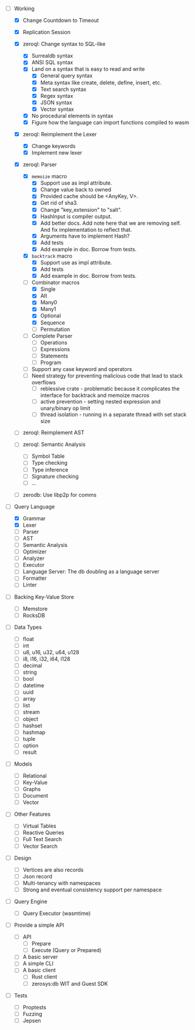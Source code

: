 - [ ] Working

  - [x] Change Countdown to Timeout
  - [x] Replication Session
  - [x] zeroql: Change syntax to SQL-like
    - [x] Surrealdb syntax
    - [x] ANSI SQL syntax
    - [x] Land on a syntax that is easy to read and write
      - [x] General query syntax
      - [x] Meta syntax like create, delete, define, insert, etc.
      - [x] Text search syntax
      - [x] Regex syntax
      - [x] JSON syntax
      - [x] Vector syntax
    - [x] No procedural elements in syntax
    - [x] Figure how the language can import functions compiled to wasm
  - [x] zeroql: Reimplement the Lexer
    - [x] Change keywords
    - [x] Implement new lexer
  - [x] zeroql: Parser

    - [x] `memoize` macro
      - [x] Support use as impl attribute.
      - [x] Change value back to owned
      - [x] Provided cache should be <AnyKey, V>.
      - [x] Get rid of sha3.
      - [x] Change "key_extension" to "salt".
      - [x] HashInput is compiler output.
      - [x] Add better docs. Add note here that we are removing self. And fix implementation to reflect that.
      - [x] Arguments have to implement Hash?
      - [x] Add tests
      - [x] Add example in doc. Borrow from tests.
    - [x] `backtrack` macro
      - [x] Support use as impl attribute.
      - [x] Add tests
      - [x] Add example in doc. Borrow from tests.
    - [ ] Combinator macros
      - [x] Single
      - [x] Alt
      - [x] Many0
      - [x] Many1
      - [x] Optional
      - [x] Sequence
      - [ ] Permutation
    - [ ] Complete Parser
      - [ ] Operations
      - [ ] Expressions
      - [ ] Statements
      - [ ] Program
    - [ ] Support any case keyword and operators
    - [ ] Need strategy for preventing malicious code that lead to stack overflows
      - [ ] reblessive crate - problematic because it complicates the interface for backtrack and memoize macros
      - [ ] active prevention - setting nested expression and unary/binary op limit
      - [ ] thread isolation - running in a separate thread with set stack size

  - [ ] zeroql: Reimplement AST
  - [ ] zeroql: Semantic Analysis
    - [ ] Symbol Table
    - [ ] Type checking
    - [ ] Type inference
    - [ ] Signature checking
    - [ ] ...
  - [ ] zerodb: Use libp2p for comms

- [ ] Query Language

  - [x] Grammar
  - [x] Lexer
  - [ ] Parser
  - [ ] AST
  - [ ] Semantic Analysis
  - [ ] Optimizer
  - [ ] Analyzer
  - [ ] Executor
  - [ ] Language Server: The db doubling as a language server
  - [ ] Formatter
  - [ ] Linter

- [ ] Backing Key-Value Store

  - [ ] Memstore
  - [ ] RocksDB

- [ ] Data Types

  - [ ] float
  - [ ] int
  - [ ] u8, u16, u32, u64, u128
  - [ ] i8, i16, i32, i64, i128
  - [ ] decimal
  - [ ] string
  - [ ] bool
  - [ ] datetime
  - [ ] uuid
  - [ ] array
  - [ ] list
  - [ ] stream
  - [ ] object
  - [ ] hashset
  - [ ] hashmap
  - [ ] tuple
  - [ ] option
  - [ ] result

- [ ] Models

  - [ ] Relational
  - [ ] Key-Value
  - [ ] Graphs
  - [ ] Document
  - [ ] Vector

- [ ] Other Features

  - [ ] Virtual Tables
  - [ ] Reactive Queries
  - [ ] Full Text Search
  - [ ] Vector Search

- [ ] Design

  - [ ] Vertices are also records
  - [ ] Json record
  - [ ] Multi-tenancy with namespaces
  - [ ] Strong and eventual consistency support per namespace

- [ ] Query Engine

  - [ ] Query Executor (wasmtime)

- [ ] Provide a simple API

  - [ ] API
    - [ ] Prepare
    - [ ] Execute (Query or Prepared)
  - [ ] A basic server
  - [ ] A simple CLI
  - [ ] A basic client
    - [ ] Rust client
    - [ ] zerosys:db WIT and Guest SDK

- [ ] Tests
  - [ ] Proptests
  - [ ] Fuzzing
  - [ ] Jepsen
